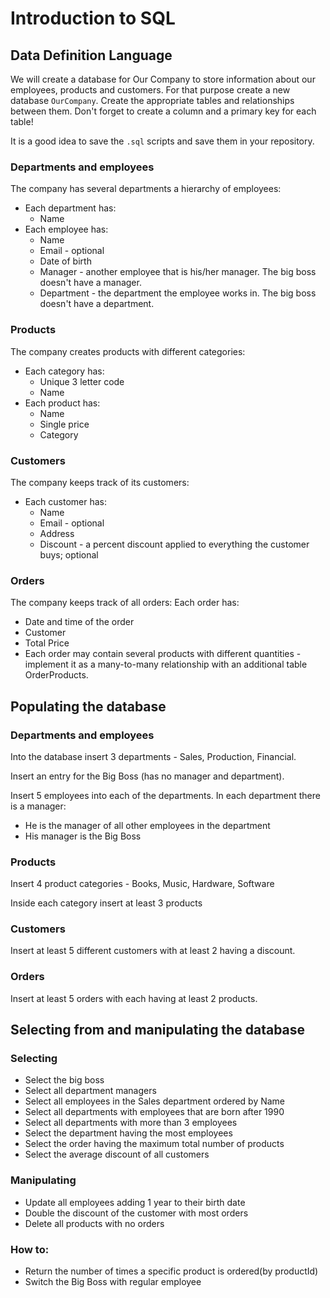 # Introduction to SQL

## Data Definition Language

We will create a database for Our Company to store information about our employees, products and customers. For that purpose create a new database `OurCompany`. Create the appropriate tables and relationships between them. Don't forget to create a column and a primary key for each table!

It is a good idea to save the `.sql` scripts and save them in your repository.

### Departments and employees

The company has several departments a hierarchy of employees:
* Each department has:
  * Name
* Each employee has:
  * Name
  * Email - optional
  * Date of birth
  * Manager - another employee that is his/her manager. The big boss doesn't have a manager.
  * Department - the department the employee works in. The big boss doesn't have a department.

### Products
The company creates products with different categories:
* Each category has:
  * Unique 3 letter code
  * Name
* Each product has:
  * Name
  * Single price
  * Category

### Customers
The company keeps track of its customers:
* Each customer has:
  * Name
  * Email - optional
  * Address
  * Discount - a percent discount applied to everything the customer buys; optional

### Orders
The company keeps track of all orders:
Each order has:
* Date and time of the order
* Customer
* Total Price
* Each order may contain several products with different quantities - implement it as a many-to-many relationship with an additional table OrderProducts.

## Populating the database

### Departments and employees

Into the database insert 3 departments - Sales, Production, Financial.

Insert an entry for the Big Boss (has no manager and department).

Insert 5 employees into each of the departments. In each department there is a manager:
* He is the manager of all other employees in the department
* His manager is the Big Boss

### Products

Insert 4 product categories - Books, Music, Hardware, Software

Inside each category insert at least 3 products

### Customers

Insert at least 5 different customers with at least 2 having a discount.

### Orders

Insert at least 5 orders with each having at least 2 products.

## Selecting from and manipulating the database

### Selecting

* Select the big boss
* Select all department managers
* Select all employees in the Sales department ordered by Name
* Select all departments with employees that are born after 1990
* Select all departments with more than 3 employees
* Select the department having the most employees
* Select the order having the maximum total number of products
* Select the average discount of all customers

### Manipulating
* Update all employees adding 1 year to their birth date
* Double the discount of the customer with most orders
* Delete all products with no orders

### How to:
* Return the number of times a specific product is ordered(by productId)
* Switch the Big Boss with regular employee

